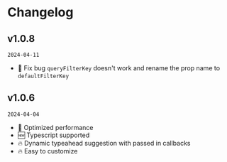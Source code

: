 # Changelog

## v1.0.8

`2024-04-11`

- 🐞 Fix bug `queryFilterKey` doesn't work and rename the prop name to `defaultFilterKey`

## v1.0.6

`2024-04-04`

- 🐞 Optimized performance
- 🆕 Typescript supported
- 🔥 Dynamic typeahead suggestion with passed in callbacks
- 🔥 Easy to customize

